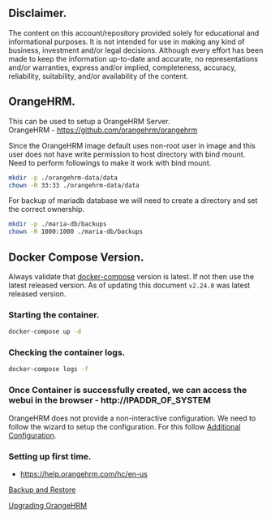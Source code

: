 ## Disclaimer.
The content on this account/repository provided solely for educational and informational purposes.
It is not intended for use in making any kind of business, investment and/or legal decisions.
Although every effort has been made to keep the information up-to-date and accurate, no representations and/or warranties, express and/or implied, completeness, accuracy, reliability, suitability, and/or availability of the content.

## OrangeHRM.
This can be used to setup a OrangeHRM Server.  
OrangeHRM - https://github.com/orangehrm/orangehrm

Since the OrangeHRM image default uses non-root user in image and this user does not have write permission to host directory with bind mount. Need to perform followings to make it work with bind mount.
```bash
mkdir -p ./orangehrm-data/data
chown -R 33:33 ./orangehrm-data/data
```

For backup of mariadb database we will need to create a directory and set the correct ownership.
```bash
mkdir -p ./maria-db/backups
chown -R 1000:1000 ./maria-db/backups
```

## Docker Compose Version.
Always validate that [docker-compose](https://github.com/docker/compose/releases/) version is latest.
If not then use the latest released version. As of updating this document `v2.24.0` was latest released version.

### Starting the container.
```bash
docker-compose up -d
```

### Checking the container logs.
```bash
docker-compose logs -f
```

### Once Container is successfully created, we can access the webui in the browser - http://IPADDR_OF_SYSTEM

OrangeHRM does not provide a non-interactive configuration. We need to follow the wizard to setup the configuration. For this follow [Additional Configuration](./configs/additional-configs.md).

### Setting up first time.
- https://help.orangehrm.com/hc/en-us

[Backup and Restore](./configs/backup-and-restore.md)

[Upgrading OrangeHRM](./configs/upgrading-orangehrm.md)

